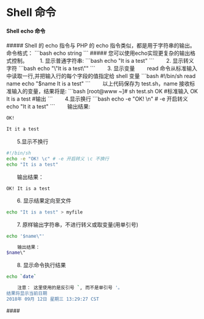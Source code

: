 # Shell 命令 #
#### Shell echo 命令
<div class='mdContent'>
##### Shell 的 echo 指令与 PHP 的 echo 指令类似，都是用于字符串的输出。命令格式：
```bash
echo string
```
##### 您可以使用echo实现更复杂的输出格式控制。
　　1. 显示普通字符串:
```bash
echo "It is a test"
```
　　2. 显示转义字符
```bash
echo "\"It is a test\""
```
　　3. 显示变量
　　read 命令从标准输入中读取一行,并把输入行的每个字段的值指定给 shell 变量
  ```bash
#!/bin/sh
read name
echo "$name It is a test"
```
　　以上代码保存为 test.sh，name 接收标准输入的变量，结果将是:
```bash
[root@www ~]# sh test.sh
OK                     #标准输入
OK It is a test        #输出
```
　　4.显示换行
```bash
echo -e "OK! \n" # -e 开启转义
echo "It it a test"
```
　　输出结果:
  
```bash
OK!

It it a test
```

　　5.显示不换行

```bash
#!/bin/sh
echo -e "OK! \c" # -e 开启转义 \c 不换行
echo "It is a test"
```
　　输出结果：
  
	OK! It is a test

　　6. 显示结果定向至文件
```bash
echo "It is a test" > myfile
```
　　7. 原样输出字符串，不进行转义或取变量(用单引号)
```bash
echo '$name\"'

	输出结果：
$name\"
```
　　8. 显示命令执行结果
```bash
echo `date`

	注意： 这里使用的是反引号 `, 而不是单引号 '。
结果将显示当前日期
2018年 09月 12日 星期三 13:29:27 CST
```
</div>
#### 